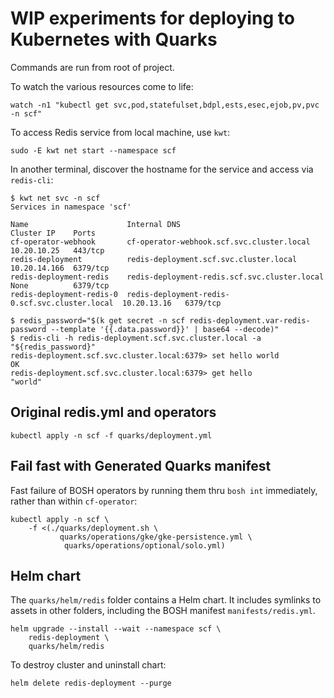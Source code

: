 # WIP experiments for deploying to Kubernetes with Quarks

Commands are run from root of project.

To watch the various resources come to life:

```plain
watch -n1 "kubectl get svc,pod,statefulset,bdpl,ests,esec,ejob,pv,pvc -n scf"
```

To access Redis service from local machine, use `kwt`:

```plain
sudo -E kwt net start --namespace scf
```

In another terminal, discover the hostname for the service and access via `redis-cli`:

```plain
$ kwt net svc -n scf
Services in namespace 'scf'

Name                      Internal DNS                                    Cluster IP    Ports
cf-operator-webhook       cf-operator-webhook.scf.svc.cluster.local       10.20.10.25   443/tcp
redis-deployment          redis-deployment.scf.svc.cluster.local          10.20.14.166  6379/tcp
redis-deployment-redis    redis-deployment-redis.scf.svc.cluster.local    None          6379/tcp
redis-deployment-redis-0  redis-deployment-redis-0.scf.svc.cluster.local  10.20.13.16   6379/tcp

$ redis_password="$(k get secret -n scf redis-deployment.var-redis-password --template '{{.data.password}}' | base64 --decode)"
$ redis-cli -h redis-deployment.scf.svc.cluster.local -a "${redis_password}"
redis-deployment.scf.svc.cluster.local:6379> set hello world
OK
redis-deployment.scf.svc.cluster.local:6379> get hello
"world"
```

## Original redis.yml and operators

```plain
kubectl apply -n scf -f quarks/deployment.yml
```

## Fail fast with Generated Quarks manifest

Fast failure of BOSH operators by running them thru `bosh int` immediately, rather than within `cf-operator`:

```plain
kubectl apply -n scf \
    -f <(./quarks/deployment.sh \
           quarks/operations/gke/gke-persistence.yml \
            quarks/operations/optional/solo.yml)
```

## Helm chart

The `quarks/helm/redis` folder contains a Helm chart. It includes symlinks to assets in other folders, including the BOSH manifest `manifests/redis.yml`.

```plain
helm upgrade --install --wait --namespace scf \
    redis-deployment \
    quarks/helm/redis
```

To destroy cluster and uninstall chart:

```plain
helm delete redis-deployment --purge
```
